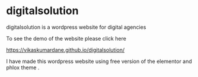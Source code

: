 # digitalsolution
digitalsolution is a wordpress website for digital agencies 



To see the demo of the website please click here 

https://vikaskumardane.github.io/digitalsolution/








I have made this wordpress website using free version of the elementor and phlox theme .
